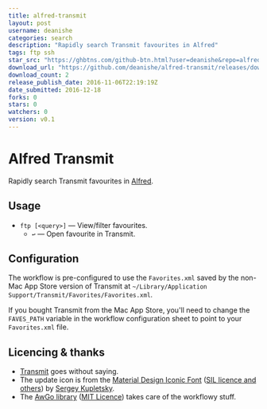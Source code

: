 ```yaml
---
title: alfred-transmit
layout: post
username: deanishe
categories: search
description: "Rapidly search Transmit favourites in Alfred"
tags: ftp ssh
star_src: "https://ghbtns.com/github-btn.html?user=deanishe&repo=alfred-transmit&type=star&count=true"
download_url: "https://github.com/deanishe/alfred-transmit/releases/download/v0.1/Transmit-Favourites-0.1.alfredworkflow"
download_count: 2
release_publish_date: 2016-11-06T22:19:19Z
date_submitted: 2016-12-18
forks: 0
stars: 0
watchers: 0
version: v0.1
---
```

Alfred Transmit
===============

Rapidly search Transmit favourites in [Alfred][alfredapp].


Usage
-----

- `ftp [<query>]` — View/filter favourites.
    - `↩` — Open favourite in Transmit.


Configuration
-------------

The workflow is pre-configured to use the `Favorites.xml` saved by the non-Mac App Store version of Transmit at `~/Library/Application Support/Transmit/Favorites/Favorites.xml`.

If you bought Transmit from the Mac App Store, you'll need to change the `FAVES_PATH` variable in the workflow configuration sheet to point to your `Favorites.xml` file.


Licencing & thanks
------------------

- [Transmit][transmit] goes without saying.
- The update icon is from the [Material Design Iconic Font][material] ([SIL licence and others][material-licence]) by [Sergey Kupletsky][sergey].
- The [AwGo library][awgo] ([MIT Licence][mit]) takes care of the workflowy stuff.


[alfredapp]: https://www.alfredapp.com/
[awgo]: https://godoc.org/gogs.deanishe.net/deanishe/awgo
[mit]: https://raw.githubusercontent.com/deanishe/alfred-ssh/master/LICENCE.txt
[octicons]: https://octicons.github.com/
[sil]: http://scripts.sil.org/OFL
[material]: https://zavoloklom.github.io/material-design-iconic-font/
[material-licence]: https://zavoloklom.github.io/material-design-iconic-font/license.html
[sergey]: http://twitter.com/zavoloklom
[transmit]: https://panic.com/transmit/